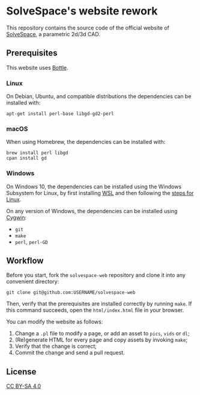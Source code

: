 SolveSpace's website rework
====================

This repository contains the source code of the official website of [SolveSpace], a parametric
2d/3d CAD.

[solvespace]: https://solvespace.com

Prerequisites
-------------

This website uses [Bottle](https://bottlepy.org/docs/dev/).

### Linux

On Debian, Ubuntu, and compatible distributions the dependencies can be installed with:

    apt-get install perl-base libgd-gd2-perl

### macOS

When using Homebrew, the dependencies can be installed with:

    brew install perl libgd
    cpan install gd

### Windows

On Windows 10, the dependencies can be installed using the Windows Subsystem for Linux,
by first installing [WSL] and then following the [steps for Linux](#linux).

On any version of Windows, the dependencies can be installed using [Cygwin]:

  * `git`
  * `make`
  * `perl`, `perl-GD`

[wsl]: https://msdn.microsoft.com/en-us/commandline/wsl/install_guide
[cygwin]: https://cygwin.com/

Workflow
--------

Before you start, fork the `solvespace-web` repository and clone it into any convenient directory:

    git clone git@github.com:USERNAME/solvespace-web

Then, verify that the prerequisites are installed correctly by running `make`. If this command
succeeds, open the `html/index.html` file in your browser.

You can modify the website as follows:

  1. Change a `.pl` file to modify a page, or add an asset to `pics`, `vids` or `dl`;
  2. (Re)generate HTML for every page and copy assets by invoking `make`;
  3. Verify that the change is correct;
  4. Commit the change and send a pull request.

License
-------

[CC BY-SA 4.0](LICENSE.txt)
